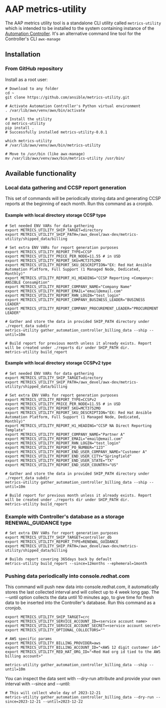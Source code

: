 # AAP metrics-utility

The AAP metrics utility tool is a standalone CLI utility called `metrics-utility` which is intended to be installed to
the system containing instance of the [Automation Controller](https://www.ansible.com/products/controller).
It's an alternative command line tool for the Controller's CLI `awx-manage`

## Installation

### From GitHub repository

Install as a root user:

```shell
# Download to any folder
cd ~
git clone https://github.com/ansible/metrics-utility.git

# Activate Automation Controller's Python virtual environment
. /var/lib/awx/venv/awx/bin/activate

# Install the utility
cd metrics-utility
pip install .
# Successfully installed metrics-utility-0.0.1

which metrics-utility
# /var/lib/awx/venv/awx/bin/metrics-utility

# Move to /usr/bin (like awx-manage)
mv /var/lib/awx/venv/awx/bin/metrics-utility /usr/bin/
```

## Available functionality


### Local data gathering and CCSP report generation

This set of commands will be periodically storing data and generating CCSP reports at the beginning of each month.
Run this command as a cronjob.


#### Example with local directory storage CCSP type

```
# Set needed ENV VARs for data gathering
export METRICS_UTILITY_SHIP_TARGET=directory
export METRICS_UTILITY_SHIP_PATH=/awx_devel/awx-dev/metrics-utility/shipped_data/billing

# Set extra ENV VARs for report generation purposes
export METRICS_UTILITY_REPORT_TYPE=CCSP
export METRICS_UTILITY_PRICE_PER_NODE=11.55 # in USD
export METRICS_UTILITY_REPORT_SKU=MCT3752MO
export METRICS_UTILITY_REPORT_SKU_DESCRIPTION="EX: Red Hat Ansible Automation Platform, Full Support (1 Managed Node, Dedicated, Monthly)"
export METRICS_UTILITY_REPORT_H1_HEADING="CCSP Reporting <Company>: ANSIBLE Consumption"
export METRICS_UTILITY_REPORT_COMPANY_NAME="Company Name"
export METRICS_UTILITY_REPORT_EMAIL="email@email.com"
export METRICS_UTILITY_REPORT_RHN_LOGIN="test_login"
export METRICS_UTILITY_REPORT_COMPANY_BUSINESS_LEADER="BUSINESS LEADER"
export METRICS_UTILITY_REPORT_COMPANY_PROCUREMENT_LEADER="PROCUREMENT LEADER"

# Gather and store the data in provided SHIP_PATH directory under ./report_data subdir
metrics-utility gather_automation_controller_billing_data --ship --until=10m

# Build report for previous month unless it already exists. Report will be created under ./reports dir under SHIP_PATH dir.
metrics-utility build_report
```


#### Example with local directory storage CCSPv2 type

```
# Set needed ENV VARs for data gathering
export METRICS_UTILITY_SHIP_TARGET=directory
export METRICS_UTILITY_SHIP_PATH=/awx_devel/awx-dev/metrics-utility/shipped_data/billing

# Set extra ENV VARs for report generation purposes
export METRICS_UTILITY_REPORT_TYPE=CCSPv2
export METRICS_UTILITY_PRICE_PER_NODE=11.55 # in USD
export METRICS_UTILITY_REPORT_SKU=MCT3752MO
export METRICS_UTILITY_REPORT_SKU_DESCRIPTION="EX: Red Hat Ansible Automation Platform, Full Support (1 Managed Node, Dedicated, Monthly)"
export METRICS_UTILITY_REPORT_H1_HEADING="CCSP NA Direct Reporting Template"
export METRICS_UTILITY_REPORT_COMPANY_NAME="Partner A"
export METRICS_UTILITY_REPORT_EMAIL="email@email.com"
export METRICS_UTILITY_REPORT_RHN_LOGIN="test_login"
export METRICS_UTILITY_REPORT_PO_NUMBER="123"
export METRICS_UTILITY_REPORT_END_USER_COMPANY_NAME="Customer A"
export METRICS_UTILITY_REPORT_END_USER_CITY="Springfield"
export METRICS_UTILITY_REPORT_END_USER_STATE="TX"
export METRICS_UTILITY_REPORT_END_USER_COUNTRY="US"

# Gather and store the data in provided SHIP_PATH directory under ./report_data subdir
metrics-utility gather_automation_controller_billing_data --ship --until=10m

# Build report for previous month unless it already exists. Report will be created under ./reports dir under SHIP_PATH dir.
metrics-utility build_report
```


### Example with Controller's database as a storage RENEWAL_GUIDANCE type

```
# Set extra ENV VARs for report generation purposes
export METRICS_UTILITY_SHIP_TARGET=controller_db
export METRICS_UTILITY_REPORT_TYPE=RENEWAL_GUIDANCE
export METRICS_UTILITY_SHIP_PATH=/awx_devel/awx-dev/metrics-utility/shipped_data/billing

# Builds report covering 365days back by default
metrics-utility build_report --since=12months --ephemeral=1month
```

### Pushing data periodically into console.redhat.com

This command will push new data into console.redhat.com, it automatically stores the last collected interval and will collect
up to 4 week long gap. The --until option collects the data until 10 minutes ago, to give time for fresh data to be inserted
into the Controller's database. Run this command as a cronjob.
```
export METRICS_UTILITY_SHIP_TARGET=crc
export METRICS_UTILITY_SERVICE_ACCOUNT_ID=<service account name>
export METRICS_UTILITY_SERVICE_ACCOUNT_SECRET=<service account secret>
export METRICS_UTILITY_OPTIONAL_COLLECTORS=""

# AWS specific params
export METRICS_UTILITY_BILLING_PROVIDER=aws
export METRICS_UTILITY_BILLING_ACCOUNT_ID="<AWS 12 digit customer id>"
export METRICS_UTILITY_RED_HAT_ORG_ID="<Red Had org id tied to the AWS billing account>"

metrics-utility gather_automation_controller_billing_data --ship --until=10m
```

You can inspect the data sent with --dry-run attribute and provide your own interval with --since and --until:
```
# This will collect whole day of 2023-12-21
metrics-utility gather_automation_controller_billing_data --dry-run --since=2023-12-21 --until=2023-12-22
```
